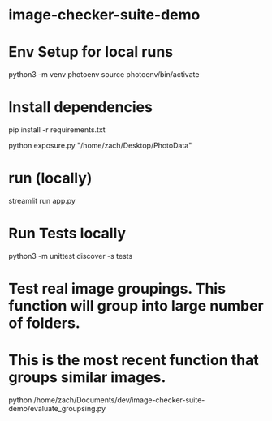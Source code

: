 # image-checker-suite-demo


# Env Setup for local runs
python3 -m venv photoenv
source photoenv/bin/activate


# Install dependencies
pip install -r requirements.txt


python exposure.py "/home/zach/Desktop/PhotoData"

# run (locally)
streamlit run app.py


# Run Tests locally
 python3 -m unittest discover -s tests

 
 # Test real image groupings. This function will group into large number of folders. 
 # This is the most recent function that groups similar images.
 python /home/zach/Documents/dev/image-checker-suite-demo/evaluate_groupsing.py
